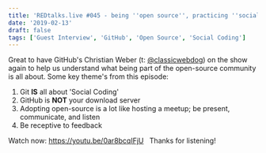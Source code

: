 ```yaml
---
title: 'REDtalks.live #045 - being ''open source'', practicing ''social coding'''
date: '2019-02-13'
draft: false
tags: ['Guest Interview', 'GitHub', 'Open Source', 'Social Coding']
---
```


Great to have GitHub's Christian Weber (t: [@classicwebdog](https://twitter.com/classicwebdog)) on the show again to help us understand what being part of the open-source community is all about. Some key theme's from this episode:

1.  Git **IS** all about 'Social Coding'
2.  GitHub is **NOT** your download server
3.  Adopting open-source is a lot like hosting a meetup; be present, communicate, and listen
4.  Be receptive to feedback

Watch now: https://youtu.be/0ar8bcqIFjU   Thanks for listening!